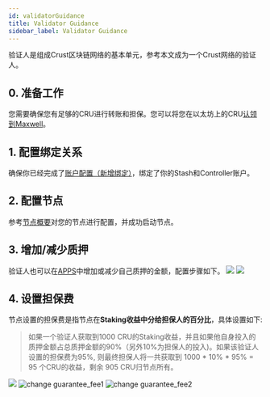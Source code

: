 ```yaml
---
id: validatorGuidance
title: Validator Guidance
sidebar_label: Validator Guidance
---
```


验证人是组成Crust区块链网络的基本单元，参考本文成为一个Crust网络的验证人。

## 0. 准备工作

您需要确保您有足够的CRU进行转账和担保。您可以将您在以太坊上的CRU[认领到Maxwell](claims.md)。

## 1. 配置绑定关系

确保你已经完成了[账户配置（新增绑定）](new-bond.md)，绑定了你的Stash和Controller账户。

## 2. 配置节点

参考[节点概要](node-overview.md)对您的节点进行配置，并成功启动节点。

## 3. 增加/减少质押

验证人也可以在[APPS](https://apps.crust.network)中增加或减少自己质押的金额，配置步骤如下。
![](https://crust-data.oss-cn-shanghai.aliyuncs.com/wiki/mining/bondmore.png)
![](https://crust-data.oss-cn-shanghai.aliyuncs.com/wiki/mining/unbond.png)

## 4. 设置担保费

节点设置的担保费是指节点在**Staking收益中分给担保人的百分比**，具体设置如下:

> 如果一个验证人获取到1000 CRU的Staking收益，并且如果他自身投入的质押金额占总质押金额的90%（另外10%为担保人的投入)。如果该验证人设置的担保费为95%, 则最终担保人将一共获取到 1000 * 10% * 95% = 95 个CRU的收益，剩余 905 CRU归节点所有。

![](https://crust-data.oss-cn-shanghai.aliyuncs.com/wiki/mining/guaranteefee_ch.png)
![change guarantee_fee1](assets/gpos/guarantee_fee1.jpg)
![change guarantee_fee2](assets/gpos/guarantee_fee2.jpg)
